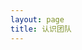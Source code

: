 ```yaml
---
layout: page
title: 认识团队
---
```


<script setup>
import {
  VPTeamPage,
  VPTeamPageTitle,
  VPTeamMembers,
  VPTeamPageSection
} from 'vitepress/theme'

const coreMembers = [
  {
    avatar: 'https://q.qlogo.cn/headimg_dl?dst_uin=1990248284&spec=100',
    name: 'Mr.ling',
    links: [
      { icon: 'github', link: 'https://github.com/wling-art' }
    ],
    sponsor: 'https://afdian.com/a/ZLServer',
    actionText: '捐赠'
  },
  {
    avatar: 'https://q.qlogo.cn/headimg_dl?dst_uin=869379440&spec=100',
    name: 'Linye_FL',
    links: [
      { icon: 'github', link: 'https://github.com/LinyeFL' }
    ],
  },
]

const partners = [
  {
    avatar: 'https://q.qlogo.cn/headimg_dl?dst_uin=2797202622&spec=100',
    name: 'bftysb',
    title: '捐赠 2 次, 共 300 元'
  },
  {
    avatar: 'https://q.qlogo.cn/headimg_dl?dst_uin=1494482621&spec=100',
    name: 'Qingyi_Q',
    title: '捐赠 1 次, 共 100 元'
  },
  {
    avatar: 'https://q.qlogo.cn/headimg_dl?dst_uin=1511804425&spec=100',
    name: 'JTLong81',
    title: '捐赠 1 次, 共 300 元'
  }
]
</script>

<VPTeamPage>
  <VPTeamPageTitle>
    <template #title>
      认识团队
    </template>
    <template #lead>
      在这个页面你将了解服务器的核心人员组成
    </template>
  </VPTeamPageTitle>
  <VPTeamPageSection>
    <template #title>管理团队</template>
    <template #lead>这是目前白叶服务器的管理团队，感谢他们让白叶更美好！</template>
    <template #members>
      <VPTeamMembers size="medium" :members="coreMembers" />
    </template>
  </VPTeamPageSection>
  <VPTeamPageSection>
    <template #title>赞助者</template>
    <template #lead>这些是捐赠过白叶服务器的人，感谢他们让服务器渡过难关！(排名不分先后)</template>
    <template #members>
      <VPTeamMembers size="small" :members="partners" />
    </template>
  </VPTeamPageSection>
</VPTeamPage>
